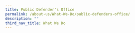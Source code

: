 ```yaml
---
title: Public Defender's Office
permalink: /about-us/What-We-Do/public-defenders-office/
description: ""
third_nav_title: What We Do
---
```

